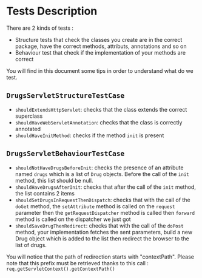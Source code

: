 # Tests Description
There are 2 kinds of tests :
* Structure tests that check the classes you create are in the correct package, have the correct methods, attributs, annotations and so on
* Behaviour test that check if the implementation of your methods are correct

You will find in this document some tips in order to understand what do we test.

## `DrugsServletStructureTestCase`
 * `shouldExtendsHttpServlet`: checks that the class extends the correct superclass
 * `shouldHaveWebServletAnnotation`: checks that the class is correctly annotated
 * `shouldHaveInitMethod`: checks if the method `init` is present

## `DrugsServletBehaviourTestCase`
 * `shouldNotHaveDrugsBeforeInit`: checks the presence of an attribute named `drugs` which is a list of `Drug` objects. Before the call of the `init` method, this list should be null.
 * `shouldHaveDrugsAfterInit`: checks that after the call of the `init` method, the list contains 2 items
 * `shouldSetDrugsInRequestThenDispatch`: checks that with the call of the `doGet` method, the `setAttribute` method is called on the `request` parameter then the `getRequestDispatcher` method is called then `forward` method is called on the dispatcher we just got
 * `shouldSaveDrugThenRedirect`: checks that with the call of the `doPost` method, your implementation fetches the sent parameters, build a new Drug object which is added to the list then redirect the browser to the list of drugs.
 
 You will notice that the path of redirection starts with "contextPath". Please note that this prefix must be retrieved thanks to this call : `req.getServletContext().getContextPath()`